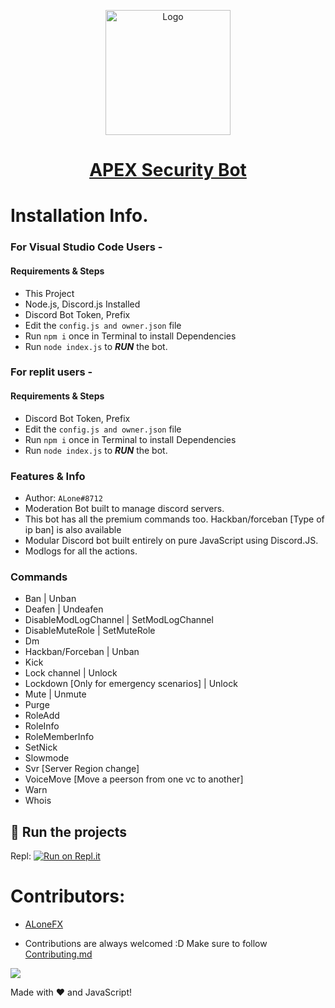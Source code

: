 <p align="center">
  <a href="https://github.com/alonefx/APEX-Security">
    <img src="https://cdn.discordapp.com/attachments/840575961619103786/840576727108943932/1620479499119.png" alt="Logo" width="200" height="200">
    <h1 align="center">APEX Security Bot</h1>
  </a> 

# Installation Info.

### For Visual Studio Code Users -  
#### Requirements & Steps
* This Project
* Node.js, Discord.js Installed
* Discord Bot Token, Prefix
* Edit the `config.js and owner.json` file
* Run `npm i` once in Terminal to install Dependencies
* Run `node index.js` to ***RUN*** the bot.

### For replit users -
#### Requirements & Steps
* Discord Bot Token, Prefix
* Edit the `config.js and owner.json` file
* Run `npm i` once in Terminal to install Dependencies
* Run `node index.js` to ***RUN*** the bot.


### Features & Info
* Author: `ALone#8712`
* Moderation Bot built to manage discord servers.
* This bot has all the premium commands too. Hackban/forceban [Type of ip ban] is also available
* Modular Discord bot built entirely on pure JavaScript using Discord.JS.
* Modlogs for all the actions.

### Commands
* Ban | Unban
* Deafen | Undeafen
* DisableModLogChannel | SetModLogChannel
* DisableMuteRole | SetMuteRole
* Dm 
* Hackban/Forceban | Unban
* Kick
* Lock channel | Unlock
* Lockdown [Only for emergency scenarios] | Unlock
* Mute | Unmute
* Purge
* RoleAdd
* RoleInfo
* RoleMemberInfo
* SetNick
* Slowmode
* Svr [Server Region change]
* VoiceMove [Move a peerson from one vc to another]
* Warn
* Whois

## 💨 Run the projects

Repl: [![Run on Repl.it](https://repl.it/badge/github/ALoneFX/Discord-MusicBot)](https://repl.it/github/alonefx/APEX-Security)

# Contributors:
 * [ALoneFX](https://github.com/alonefx)
 
 * Contributions are always welcomed :D Make sure to follow [Contributing.md](/CONTRIBUTING.md)

<a href="https://github.com/alonefx/APEX-Security/graphs/contributors">
  <img src="https://contributors-img.web.app/image?repo=alonefx/APEX-Security" />
</a>

Made with :heart: and JavaScript!
